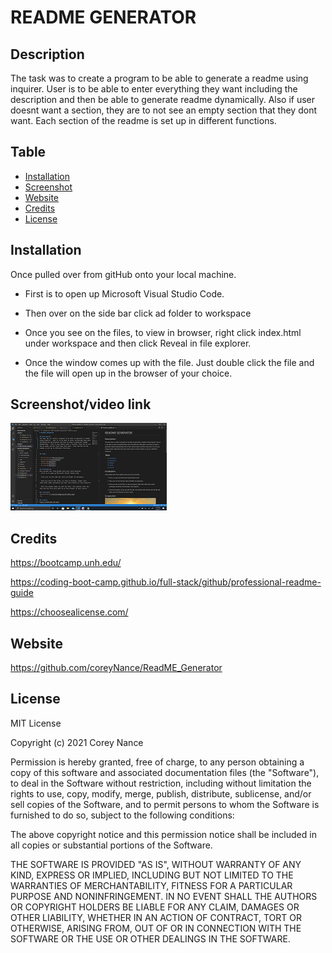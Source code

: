 # README GENERATOR  

## Description
The task was to create a program to be able to generate a readme using inquirer.  User is to be able to enter everything they want including the description and then be able to generate readme dynamically.  Also if user doesnt want a section, they are to not see an empty section that they dont want.  Each section of the readme is set up in different functions.
    

## Table

- [Installation](#installation)
- [Screenshot](#screenshot)
- [Website](#website)
- [Credits](#credits)
- [License](#license)

## Installation
Once pulled over from gitHub onto your local machine.
- First is to open up Microsoft Visual Studio Code.
    
- Then over on the side bar click ad folder to workspace
    
- Once you see on the files, to view in browser, right click index.html under workspace and then click Reveal in file explorer.
    
- Once the window comes up with the file. Just double click the file and the file will open up in the browser of your choice. 

## Screenshot/video link
[![Screenshot/video link](screenshot.png)](https://youtu.be/EEd-rFGuRDU)
<br>  

## Credits
https://bootcamp.unh.edu/ 
  
https://coding-boot-camp.github.io/full-stack/github/professional-readme-guide
  
https://choosealicense.com/
    
## Website
  https://github.com/coreyNance/ReadME_Generator


## License

MIT License

Copyright (c)  2021  Corey Nance

Permission is hereby granted, free of charge, to any person obtaining a copy
of this software and associated documentation files (the "Software"), to deal
in the Software without restriction, including without limitation the rights
to use, copy, modify, merge, publish, distribute, sublicense, and/or sell
copies of the Software, and to permit persons to whom the Software is
furnished to do so, subject to the following conditions:

The above copyright notice and this permission notice shall be included in all
copies or substantial portions of the Software.

THE SOFTWARE IS PROVIDED "AS IS", WITHOUT WARRANTY OF ANY KIND, EXPRESS OR
IMPLIED, INCLUDING BUT NOT LIMITED TO THE WARRANTIES OF MERCHANTABILITY,
FITNESS FOR A PARTICULAR PURPOSE AND NONINFRINGEMENT. IN NO EVENT SHALL THE
AUTHORS OR COPYRIGHT HOLDERS BE LIABLE FOR ANY CLAIM, DAMAGES OR OTHER
LIABILITY, WHETHER IN AN ACTION OF CONTRACT, TORT OR OTHERWISE, ARISING FROM,
OUT OF OR IN CONNECTION WITH THE SOFTWARE OR THE USE OR OTHER DEALINGS IN THE
SOFTWARE.







